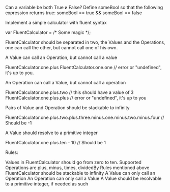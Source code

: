 Can a variable be both True и False? Define someBool so that the following expression returns true: someBool == true && someBool == false

Implement a simple calculator with fluent syntax

var FluentCalculator = /* Some magic */;

FluentCalculator should be separated in two, the Values and the Operations, one can call the other, but cannot call one of his own.

A Value can call an Operation, but cannot call a value

FluentCalculator.one.plus FluentCalculator.one.one // error or "undefined", it's up to you.

An Operation can call a Value, but cannot call a operation

FluentCalculator.one.plus.two // this should have a value of 3 FluentCalculator.one.plus.plus // error or "undefined", it's up to you

Pairs of Value and Operation should be stackable to infinity

FluentCalculator.one.plus.two.plus.three.minus.one.minus.two.minus.four // Should be -1

A Value should resolve to a primitive integer

FluentCalculator.one.plus.ten - 10 // Should be 1

Rules:

Values in FluentCalculator should go from zero to ten.
Supported Operations are plus, minus, times, dividedBy
Rules mentioned above
FluentCalculator should be stackable to infinity
A Value can only call an Operation
An Operation can only call a Value
A Value should be resolvable to a primitive integer, if needed as such
